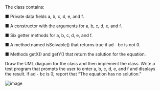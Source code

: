 The class contains:

■ Private data fields a, b, c, d, e, and f.

■ A constructor with the arguments for a, b, c, d, e, and f.

■ Six getter methods for a, b, c, d, e, and f.

■ A method named isSolvable() that returns true if ad - bc is not 0.

■ Methods getX() and getY() that return the solution for the equation.

Draw the UML diagram for the class and then implement the class. Write a test
program that prompts the user to enter a, b, c, d, e, and f and displays the result.
If ad - bc is 0, report that “The equation has no solution.”

![image](https://github.com/mukhametzhan-dev/2x2LinearEquationJava/assets/128323894/89148edf-bc18-4317-9494-35dab26cb40e)


